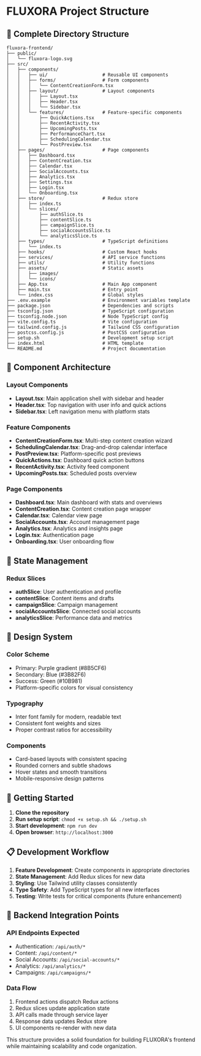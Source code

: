 # FLUXORA Project Structure

## 📁 Complete Directory Structure

```
fluxora-frontend/
├── public/
│   └── fluxora-logo.svg
├── src/
│   ├── components/
│   │   ├── ui/                    # Reusable UI components
│   │   ├── forms/                 # Form components
│   │   │   └── ContentCreationForm.tsx
│   │   ├── layout/                # Layout components
│   │   │   ├── Layout.tsx
│   │   │   ├── Header.tsx
│   │   │   └── Sidebar.tsx
│   │   └── features/              # Feature-specific components
│   │       ├── QuickActions.tsx
│   │       ├── RecentActivity.tsx
│   │       ├── UpcomingPosts.tsx
│   │       ├── PerformanceChart.tsx
│   │       ├── SchedulingCalendar.tsx
│   │       └── PostPreview.tsx
│   ├── pages/                     # Page components
│   │   ├── Dashboard.tsx
│   │   ├── ContentCreation.tsx
│   │   ├── Calendar.tsx
│   │   ├── SocialAccounts.tsx
│   │   ├── Analytics.tsx
│   │   ├── Settings.tsx
│   │   ├── Login.tsx
│   │   └── Onboarding.tsx
│   ├── store/                     # Redux store
│   │   ├── index.ts
│   │   └── slices/
│   │       ├── authSlice.ts
│   │       ├── contentSlice.ts
│   │       ├── campaignSlice.ts
│   │       ├── socialAccountsSlice.ts
│   │       └── analyticsSlice.ts
│   ├── types/                     # TypeScript definitions
│   │   └── index.ts
│   ├── hooks/                     # Custom React hooks
│   ├── services/                  # API service functions
│   ├── utils/                     # Utility functions
│   ├── assets/                    # Static assets
│   │   ├── images/
│   │   └── icons/
│   ├── App.tsx                    # Main App component
│   ├── main.tsx                   # Entry point
│   └── index.css                  # Global styles
├── .env.example                   # Environment variables template
├── package.json                   # Dependencies and scripts
├── tsconfig.json                  # TypeScript configuration
├── tsconfig.node.json             # Node TypeScript config
├── vite.config.ts                 # Vite configuration
├── tailwind.config.js             # Tailwind CSS configuration
├── postcss.config.js              # PostCSS configuration
├── setup.sh                       # Development setup script
├── index.html                     # HTML template
└── README.md                      # Project documentation
```

## 🧩 Component Architecture

### Layout Components
- **Layout.tsx**: Main application shell with sidebar and header
- **Header.tsx**: Top navigation with user info and quick actions
- **Sidebar.tsx**: Left navigation menu with platform stats

### Feature Components
- **ContentCreationForm.tsx**: Multi-step content creation wizard
- **SchedulingCalendar.tsx**: Drag-and-drop calendar interface
- **PostPreview.tsx**: Platform-specific post previews
- **QuickActions.tsx**: Dashboard quick action buttons
- **RecentActivity.tsx**: Activity feed component
- **UpcomingPosts.tsx**: Scheduled posts overview

### Page Components
- **Dashboard.tsx**: Main dashboard with stats and overviews
- **ContentCreation.tsx**: Content creation page wrapper
- **Calendar.tsx**: Calendar view page
- **SocialAccounts.tsx**: Account management page
- **Analytics.tsx**: Analytics and insights page
- **Login.tsx**: Authentication page
- **Onboarding.tsx**: User onboarding flow

## 🔄 State Management

### Redux Slices
- **authSlice**: User authentication and profile
- **contentSlice**: Content items and drafts
- **campaignSlice**: Campaign management
- **socialAccountsSlice**: Connected social accounts
- **analyticsSlice**: Performance data and metrics

## 🎨 Design System

### Color Scheme
- Primary: Purple gradient (#8B5CF6)
- Secondary: Blue (#3B82F6)
- Success: Green (#10B981)
- Platform-specific colors for visual consistency

### Typography
- Inter font family for modern, readable text
- Consistent font weights and sizes
- Proper contrast ratios for accessibility

### Components
- Card-based layouts with consistent spacing
- Rounded corners and subtle shadows
- Hover states and smooth transitions
- Mobile-responsive design patterns

## 🚀 Getting Started

1. **Clone the repository**
2. **Run setup script**: `chmod +x setup.sh && ./setup.sh`
3. **Start development**: `npm run dev`
4. **Open browser**: `http://localhost:3000`

## 📋 Development Workflow

1. **Feature Development**: Create components in appropriate directories
2. **State Management**: Add Redux slices for new data
3. **Styling**: Use Tailwind utility classes consistently
4. **Type Safety**: Add TypeScript types for all new interfaces
5. **Testing**: Write tests for critical components (future enhancement)

## 🔗 Backend Integration Points

### API Endpoints Expected
- Authentication: `/api/auth/*`
- Content: `/api/content/*`
- Social Accounts: `/api/social-accounts/*`
- Analytics: `/api/analytics/*`
- Campaigns: `/api/campaigns/*`

### Data Flow
1. Frontend actions dispatch Redux actions
2. Redux slices update application state
3. API calls made through service layer
4. Response data updates Redux store
5. UI components re-render with new data

This structure provides a solid foundation for building FLUXORA's frontend while maintaining scalability and code organization.
